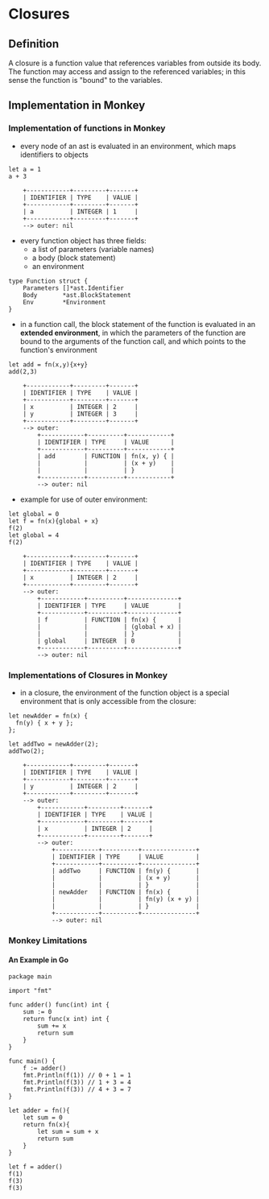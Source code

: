 

# Closures

## Definition

A closure is a function value that references variables from outside its body. The function may access and assign to the referenced variables; in this sense the function is "bound" to the variables. 

## Implementation in Monkey 

### Implementation of functions in Monkey

- every node of an ast is evaluated in an environment, which maps identifiers to objects

```
let a = 1
a + 3 
```

```
    +------------+---------+-------+
    | IDENTIFIER | TYPE    | VALUE |
    +------------+---------+-------+
    | a          | INTEGER | 1     |
    +------------+---------+-------+
    --> outer: nil
```
- every function object has three fields:
  - a list of parameters (variable names)
  - a body (block statement)
  - an environment

```golang 
type Function struct {
	Parameters []*ast.Identifier
	Body       *ast.BlockStatement
	Env        *Environment
}
```

- in a function call, the block statement of the function is evaluated in an **extended environment**, in which the parameters of the function are bound to the arguments of the function call, and which points to the function's environment 

```
let add = fn(x,y){x+y}
add(2,3)
```

```
    +------------+---------+-------+
    | IDENTIFIER | TYPE    | VALUE |
    +------------+---------+-------+
    | x          | INTEGER | 2     |
    | y          | INTEGER | 3     |
    +------------+---------+-------+
    --> outer: 
        +------------+----------+------------+
        | IDENTIFIER | TYPE     | VALUE      |
        +------------+----------+------------+
        | add        | FUNCTION | fn(x, y) { |
        |            |          | (x + y)    |
        |            |          | }          |
        +------------+----------+------------+
        --> outer: nil
```

- example for use of outer environment:

```
let global = 0
let f = fn(x){global + x}
f(2)
let global = 4
f(2)
```
```
    +------------+---------+-------+
    | IDENTIFIER | TYPE    | VALUE |
    +------------+---------+-------+
    | x          | INTEGER | 2     |
    +------------+---------+-------+
    --> outer: 
        +------------+----------+--------------+
        | IDENTIFIER | TYPE     | VALUE        |
        +------------+----------+--------------+
        | f          | FUNCTION | fn(x) {      |
        |            |          | (global + x) |
        |            |          | }            |
        | global     | INTEGER  | 0            |
        +------------+----------+--------------+
        --> outer: nil
```

### Implementations of Closures in Monkey 
- in a closure, the environment of the function object is a special environment that is only accessible from the closure:

```
let newAdder = fn(x) {
  fn(y) { x + y };
};

let addTwo = newAdder(2);
addTwo(2); 
```

```
    +------------+---------+-------+
    | IDENTIFIER | TYPE    | VALUE |
    +------------+---------+-------+
    | y          | INTEGER | 2     |
    +------------+---------+-------+
    --> outer: 
        +------------+---------+-------+
        | IDENTIFIER | TYPE    | VALUE |
        +------------+---------+-------+
        | x          | INTEGER | 2     |
        +------------+---------+-------+
        --> outer: 
            +------------+----------+---------------+
            | IDENTIFIER | TYPE     | VALUE         |
            +------------+----------+---------------+
            | addTwo     | FUNCTION | fn(y) {       |
            |            |          | (x + y)       |
            |            |          | }             |
            | newAdder   | FUNCTION | fn(x) {       |
            |            |          | fn(y) (x + y) |
            |            |          | }             |
            +------------+----------+---------------+
            --> outer: nil
```


### Monkey Limitations

#### An Example in Go

```golang 
package main

import "fmt"

func adder() func(int) int {
	sum := 0
	return func(x int) int {
		sum += x
		return sum
	}
}

func main() {
	f := adder()
	fmt.Println(f(1)) // 0 + 1 = 1
	fmt.Println(f(3)) // 1 + 3 = 4
	fmt.Println(f(3)) // 4 + 3 = 7
}
```

```
let adder = fn(){
    let sum = 0
    return fn(x){
        let sum = sum + x
        return sum
    }
}

let f = adder()
f(1)
f(3)
f(3)
```




